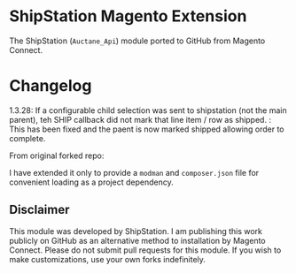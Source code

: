 # ShipStation Magento Extension
The ShipStation (`Auctane_Api`) module ported to GitHub from Magento Connect.

# Changelog

1.3.28: If a configurable child selection was sent to shipstation (not the main parent), teh SHIP callback did not mark that line item / row as shipped.
      : This has been fixed and the paent is now marked shipped allowing order to complete.

From original forked repo:

I have extended it only to provide a `modman` and `composer.json` file for convenient
loading as a project dependency.

## Disclaimer
This module was developed by ShipStation. I am publishing this work publicly on GitHub
as an alternative method to installation by Magento Connect. Please do not submit pull
requests for this module. If you wish to make customizations, use your own forks
indefinitely.
